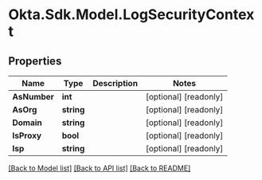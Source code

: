 # Okta.Sdk.Model.LogSecurityContext

## Properties

Name | Type | Description | Notes
------------ | ------------- | ------------- | -------------
**AsNumber** | **int** |  | [optional] [readonly] 
**AsOrg** | **string** |  | [optional] [readonly] 
**Domain** | **string** |  | [optional] [readonly] 
**IsProxy** | **bool** |  | [optional] [readonly] 
**Isp** | **string** |  | [optional] [readonly] 

[[Back to Model list]](../README.md#documentation-for-models) [[Back to API list]](../README.md#documentation-for-api-endpoints) [[Back to README]](../README.md)

